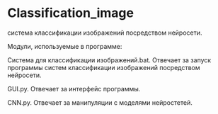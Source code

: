# Classification_image
система классификации изображений посредством нейросети.

Модули, используемые в программе:

Система для классификации изображений.bat. Отвечает за запуск программы систем классификации изображений посредством нейросети.

GUI.py. Отвечает за интерфейс программы. 

CNN.py. Отвечает за манипуляции с моделями нейростетей.
